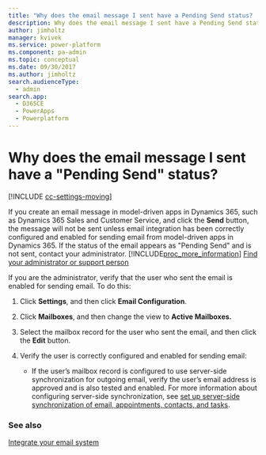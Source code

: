 ```yaml
---
title: "Why does the email message I sent have a Pending Send status? | MicrosoftDocs"
description: Why does the email message I sent have a Pending Send status? 
author: jimholtz
manager: kvivek
ms.service: power-platform
ms.component: pa-admin
ms.topic: conceptual
ms.date: 09/30/2017
ms.author: jimholtz
search.audienceType: 
  - admin
search.app: 
  - D365CE
  - PowerApps
  - Powerplatform
---
```

# Why does the email message I sent have a "Pending Send" status?

[!INCLUDE [cc-settings-moving](../includes/cc-settings-moving.md)] 

If you create an email message in model-driven apps in Dynamics 365, such as Dynamics 365 Sales and Customer Service, and click the **Send** button, the message will not be sent unless email integration has been correctly configured and enabled for sending email from model-driven apps in Dynamics 365.  If the status of the email appears as "Pending Send" and is not sent, contact your administrator. [!INCLUDE[proc_more_information](../includes/proc-more-information.md)] [Find your administrator or support person](https://docs.microsoft.com/powerapps/user/find-admin)  
  
 If you are the administrator, verify that the user who sent the email is enabled for sending email. To do this:  
  
1. Click **Settings**, and then click **Email Configuration**.  
  
2. Click **Mailboxes**, and then change the view to **Active Mailboxes.**  
  
3. Select the mailbox record for the user who sent the email, and then click the **Edit** button.  
  
4. Verify the user is correctly configured and enabled for sending email:  
  
   - If the user’s mailbox record is configured to use server-side synchronization for outgoing email, verify the user’s email address is approved and is also tested and enabled.  For more information about configuring server-side synchronization, see [set up server-side synchronization of email, appointments, contacts, and tasks](../admin/set-up-server-side-synchronization-of-email-appointments-contacts-and-tasks.md).  
  
### See also  
 [Integrate your email system](../admin/integrate-synchronize-your-email-system.md)
